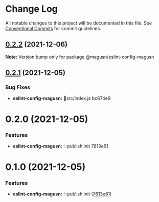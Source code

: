 # Change Log

All notable changes to this project will be documented in this file.
See [Conventional Commits](https://conventionalcommits.org) for commit guidelines.

## [0.2.2](https://github.com/magus/mono/compare/@magusn/eslint-config-magusn@0.2.1...@magusn/eslint-config-magusn@0.2.2) (2021-12-06)

**Note:** Version bump only for package @magusn/eslint-config-magusn





## [0.2.1](/compare/@magusn/eslint-config-magusn@0.2.0...@magusn/eslint-config-magusn@0.2.1) (2021-12-05)


### Bug Fixes

* **eslint-config-magusn:** 🐛src/index.js bc674e9





# 0.2.0 (2021-12-05)


### Features

* **eslint-config-magusn:** ✨publish init 7813e61





# 0.1.0 (2021-12-05)


### Features

* **eslint-config-magusn:** ✨publish init ([7813e61](https://github.com/magus/mono/commit/7813e61942a042a87b05ca52536f5f778fc422a1))
